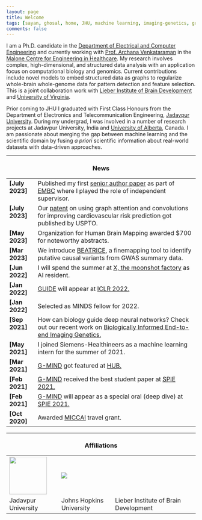 ```yaml
---
layout: page
title: Welcome
tags: [sayan, ghosal, home, JHU, machine learning, imaging-genetics, graduate]
comments: false
---
```


<script async src="https://www.googletagmanager.com/gtag/js?id=G-PYG3KL47EY"></script>
<script>
  window.dataLayer = window.dataLayer || [];
  function gtag(){dataLayer.push(arguments);}
  gtag('js', new Date());

  gtag('config', 'G-PYG3KL47EY');
</script>

I am a Ph.D. candidate in the [Department of Electrical and Computer Engineering](https://engineering.jhu.edu/ece/) and currently working with [Prof. Archana Venkataraman](https://engineering.jhu.edu/nsa/) in the [Malone Centre for Engineering in Healthcare](https://malonecenter.jhu.edu/). My research involves complex, high-dimensional, and structured data analysis with an application focus on computational biology and genomics. Current contributions include novel models to embed structured data as graphs to regularize whole-brain whole-genome data for pattern detection and feature selection. This is a joint collaboration work with [Lieber Institute of Brain Development](https://www.libd.org) and [University of Virginia](https://ace.virginia.edu/).

Prior coming to JHU I graduated with First Class Honours from the Department of Electronics and Telecommunication Engineering, [Jadavpur University](http://www.jaduniv.edu.in/). During my undergrad, I was involved in a number of research projects at Jadavpur University, India and [University of Alberta](https://www.ualberta.ca/), Canada.
I am passionate about merging the gap between machine learning and the scientific domain by fusing *a priori* scientific information about real-world datasets with data-driven approaches.

----

<h3 align="center">News</h3>
<table class='news-table'>
    <col width="15%">
    <col width="85%">
<tr>
        <td valign="top"><strong>[July 2023]</strong></td>
        <td>Published my first <a href="https://arinex.com.au/EMBC/pdf/full-paper_254.pdf">senior author paper</a> as part of <a href="https://embc.embs.org/2023/">EMBC</a> where I played the role of independent supervisor.</td>
</tr>
<tr>
        <td valign="top"><strong>[July 2023]</strong></td>
        <td>Our <a href="https://www.freepatentsonline.com/y2023/0238141.html">patent</a> on using graph attention and convolutions for improving cardiovascular risk prediction got published by USPTO.</td>
</tr>
<tr>
        <td valign="top"><strong>[May 2023]</strong></td>
        <td>Organization for Human Brain Mapping awarded $700 for noteworthy abstracts.</td>
</tr>
<tr>
        <td valign="top"><strong>[Mar 2023]</strong></td>
        <td>We introduce <a href="https://www.biorxiv.org/content/10.1101/2023.03.24.534116">BEATRICE</a>, a finemapping tool to identify putative causal variants from GWAS summary data.</td>
</tr>
<tr>
        <td valign="top"><strong>[Jun 2022]</strong></td>
        <td>I will spend the summer at <a href="https://x.company/">X, the moonshot factory</a> as AI resident.</td>
</tr>
<tr>
        <td valign="top"><strong>[Jan 2022]</strong></td>
        <td><a href="https://www.biorxiv.org/content/10.1101/2021.05.28.446066v3">GUIDE</a> will appear at <a href="https://openreview.net/forum?id=Lwr8We4MIxn">ICLR 2022.</a> </td>
    </tr>
<tr>
        <td valign="top"><strong>[Jan 2022]</strong></td>
        <td>Selected as MINDS fellow for 2022.</td>
    </tr>
<tr>
        <td valign="top"><strong>[Sep 2021]</strong></td>
        <td>How can biology guide deep neural networks? Check out our recent work on <a href="https://www.biorxiv.org/content/10.1101/2021.05.28.446066v3">Biologically Informed End-to-end Imaging Genetics.</a></td>
    </tr>
    <tr>
        <td valign="top"><strong>[May 2021]</strong></td>
        <td>I joined Siemens-Healthineers as a machine learning intern for the summer of 2021. </td>
    </tr>
    <tr>
        <td valign="top"><strong>[Mar 2021]</strong></td>
        <td><a href="https://arxiv.org/abs/2101.11656">G-MIND</a> got featured at <a href="https://hub.jhu.edu/2021/03/15/predict-schizophrenia-behavioral-cognitive-biomarkers/?mc_cid=11a4066450&mc_eid=11f545ee10">HUB.</a> </td>
    </tr>
    <tr>
        <td valign="top"><strong>[Feb 2021]</strong></td>
        <td><a href="https://arxiv.org/abs/2101.11656">G-MIND</a> received the best student paper at <a href="https://www.linkedin.com/feed/update/urn:li:activity:6768726253538172928/">SPIE 2021.</a> </td>
    </tr>
    <tr>
        <td valign="top"><strong>[Feb 2021]</strong></td>
        <td><a href="https://arxiv.org/abs/2101.11656">G-MIND</a> will appear as a special oral (deep dive) at <a href="https://spie.org/MI/conferencedetails/medical-image-processing#session-LIVE">SPIE 2021.</a> </td>
    </tr>
    <tr>
        <td valign="top"><strong>[Oct 2020]</strong></td>
        <td>Awarded <a href="https://www.miccai2020.org/en/">MICCAI</a> travel grant.</td>
    </tr>

</table>

---

<h3 align="center">Affiliations</h3>
<table align="center" class='affl-pic'>
    <tr>
        <td>
            <a href="http://www.jaduniv.edu.in/">
            <img src="/images/ju_logo.png" width="100" height="100"></a>
        </td>
        <td>
            <a href="https://engineering.jhu.edu/ece/">
            <img src="/images/jhu_logo.png"></a>
        </td>
        <td>
            <a href="https://www.libd.org">
            <img src="/images/libd_logo.png" width="150" height="10"></a>
        </td>
    <tr>
    <tr>
        <td>Jadavpur University</td>
        <td>Johns Hopkins University</td>
        <td>Lieber Institute of Brain Development</td>
    </tr>
    </tr>
  </tr>
</table>
